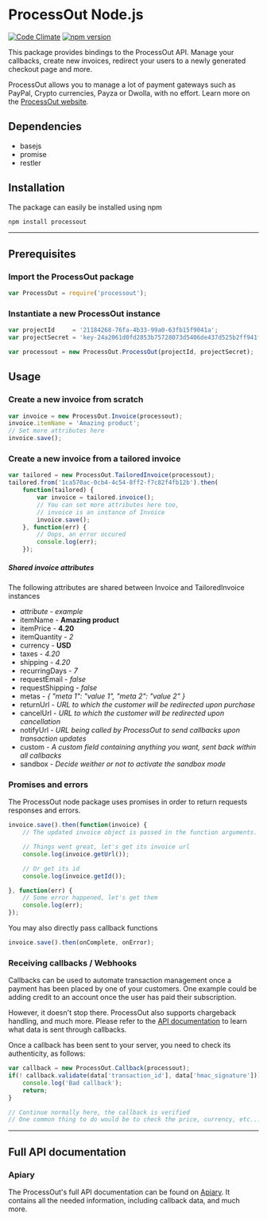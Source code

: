 ProcessOut Node.js
=================

[![Code Climate](https://codeclimate.com/github/ProcessOut/processout-node/badges/gpa.svg)](https://codeclimate.com/github/ProcessOut/processout-node)
[![npm version](https://badge.fury.io/js/processout.svg)](http://badge.fury.io/js/processout)

This package provides bindings to the ProcessOut API. Manage your callbacks,
create new invoices, redirect your users to a newly generated checkout
page and more.

ProcessOut allows you to manage a lot of payment gateways such as PayPal,
Crypto currencies, Payza or Dwolla, with no effort.
Learn more on the [ProcessOut website](https://www.processout.com).

Dependencies
------------

* basejs
* promise
* restler

Installation
------------

The package can easily be installed using npm

``` sh
npm install processout
```

-------------------------

Prerequisites
-------------

### Import the ProcessOut package

``` js
var ProcessOut = require('processout');
```

### Instantiate a new ProcessOut instance

``` js
var projectId     = '21184268-76fa-4b33-99a0-63fb15f9041a';
var projectSecret = 'key-24a2061d0fd2853b75728073d5406de437d525b2ff941fe34ca061cb2180d0f8';

var processout = new ProcessOut.ProcessOut(projectId, projectSecret);
```

Usage
-----

### Create a new invoice from scratch

``` js
var invoice = new ProcessOut.Invoice(processout);
invoice.itemName = 'Amazing product';
// Set more attributes here
invoice.save();
```

### Create a new invoice from a tailored invoice

``` js
var tailored = new ProcessOut.TailoredInvoice(processout);
tailored.from('1ca570ac-0cb4-4c54-8ff2-f7c82f4fb12b').then(
    function(tailored) {
        var invoice = tailored.invoice();
        // You can set more attributes here too,
        // invoice is an instance of Invoice
        invoice.save();
    }, function(err) {
        // Oops, an error occured
        console.log(err);
    });
```

##### Shared invoice attributes

The following attributes are shared between Invoice and TailoredInvoice instances

- *attribute*     - *example*
- itemName        - **Amazing product**
- itemPrice       - **4.20**
- itemQuantity    - *2*
- currency        - **USD**
- taxes           - *4.20*
- shipping        - *4.20*
- recurringDays   - *7*
- requestEmail    - *false*
- requestShipping - *false*
- metas           - *{ "meta 1": "value 1", "meta 2": "value 2" }*
- returnUrl       - *URL to which the customer will be redirected upon purchase*
- cancelUrl       - *URL to which the customer will be redirected upon cancellation*
- notifyUrl       - *URL being called by ProcessOut to send callbacks upon transaction updates*
- custom          - *A custom field containing anything you want, sent back within all callbacks*
- sandbox         - *Decide weither or not to activate the sandbox mode*

### Promises and errors

The ProcessOut node package uses promises in order to return requests responses
and errors.

``` js
invoice.save().then(function(invoice) {
    // The updated invoice object is passed in the function arguments.

    // Things went great, let's get its invoice url
    console.log(invoice.getUrl());

    // Or get its id
    console.log(invoice.getId());

}, function(err) {
    // Some error happened, let's get them
    console.log(err);
});
```

You may also directly pass callback functions

``` js
invoice.save().then(onComplete, onError);
```

### Receiving callbacks / Webhooks

Callbacks can be used to automate transaction management once a payment has
been placed by one of your customers. One example could be adding credit to
an account once the user has paid their subscription.

However, it doesn't stop there. ProcessOut also supports chargeback handling,
and much more. Please refer to the
[API documentation](http://docs.processout.apiary.io/#) to learn what data is
sent through callbacks.

Once a callback has been sent to your server, you need to check its authenticity,
as follows:

``` js
var callback = new ProcessOut.Callback(processout);
if(! callback.validate(data['transaction_id'], data['hmac_signature'])) {
    console.log('Bad callback');
    return;
}

// Continue normally here, the callback is verified
// One common thing to do would be to check the price, currency, etc...
```

-------------------------

Full API documentation
----------------------

### Apiary

The ProcessOut's full API documentation can be found on
[Apiary](http://docs.processout.apiary.io). It contains all the needed
information, including callback data, and much more.